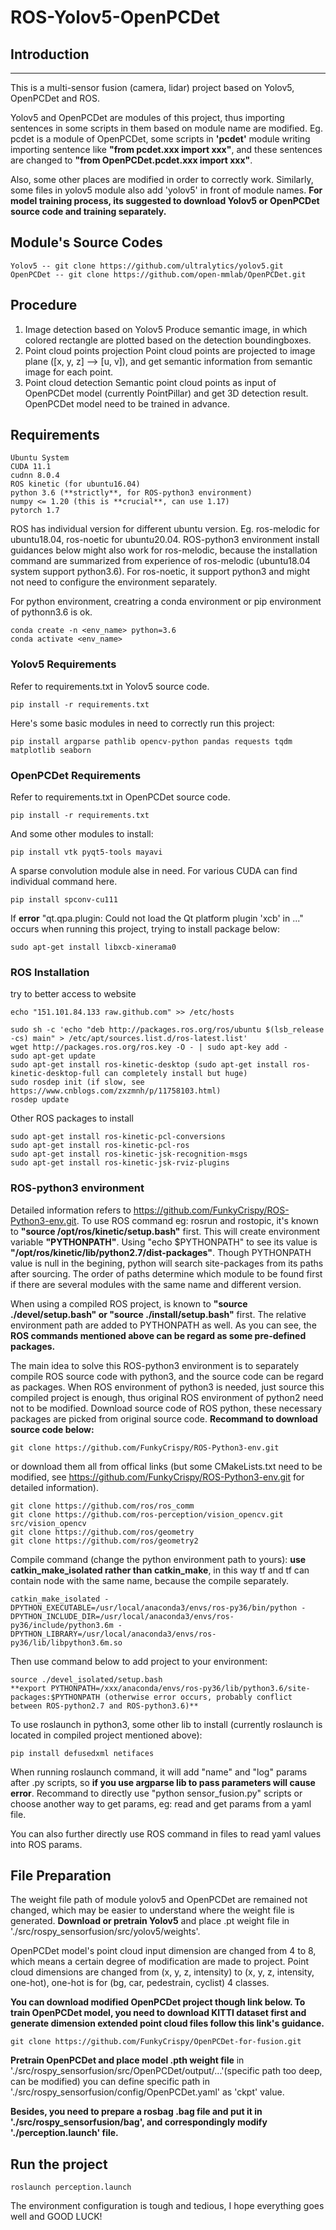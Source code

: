 
# ROS-Yolov5-OpenPCDet

## Introduction
---
This is a multi-sensor fusion (camera, lidar) project based on Yolov5, OpenPCDet and ROS.

Yolov5 and OpenPCDet are modules of this project, thus importing sentences in some scripts in them based on module name are modified. Eg. pcdet is a module of OpenPCDet, some scripts in **'pcdet'** module writing importing sentence like **"from pcdet.xxx import xxx"**, and these sentences are changed to **"from OpenPCDet.pcdet.xxx import xxx"**. 

Also, some other places are modified in order to correctly work. Similarly, some files in yolov5 module also add 'yolov5' in front of module names. 
**For model training process, its suggested to download Yolov5 or OpenPCDet source code and training separately.**


## Module's Source Codes
```
Yolov5 -- git clone https://github.com/ultralytics/yolov5.git
OpenPCDet -- git clone https://github.com/open-mmlab/OpenPCDet.git
```
## Procedure
1. Image detection based on Yolov5
   Produce semantic image, in which colored rectangle are plotted based on the detection boundingboxes.
2. Point cloud points projection
   Point cloud points are projected to image plane ([x, y, z] --> [u, v]), and get semantic information from semantic image for each point.
3. Point cloud detection
   Semantic point cloud points as input of OpenPCDet model (currently PointPillar) and get 3D detection result. OpenPCDet model need to be trained in advance.


## Requirements

```
Ubuntu System
CUDA 11.1
cudnn 8.0.4
ROS kinetic (for ubuntu16.04) 
python 3.6 (**strictly**, for ROS-python3 environment)
numpy <= 1.20 (this is **crucial**, can use 1.17)
pytorch 1.7
```
ROS has individual version for different ubuntu version. Eg. ros-melodic for ubuntu18.04, ros-noetic for ubuntu20.04.
ROS-python3 environment install guidances below might also work for ros-melodic, because the installation command are summarized from experience of ros-melodic (ubuntu18.04 system support python3.6). For ros-noetic, it support python3 and might not need to configure the environment separately.

For python environment, creatring a conda environment or pip environment of pythonn3.6 is ok.
```
conda create -n <env_name> python=3.6
conda activate <env_name>
```

### Yolov5 Requirements
Refer to requirements.txt in Yolov5 source code.
```
pip install -r requirements.txt
```
Here's some basic modules in need to correctly run this project:
```
pip install argparse pathlib opencv-python pandas requests tqdm matplotlib seaborn
```

### OpenPCDet Requirements
Refer to requirements.txt in OpenPCDet source code.
```
pip install -r requirements.txt
```
And some other modules to install:
```
pip install vtk pyqt5-tools mayavi
```
A sparse convolution module alse in need. For various CUDA can find individual command here.
```
pip install spconv-cu111
```
If **error** "qt.qpa.plugin: Could not load the Qt platform plugin 'xcb' in ..." occurs when running this project, trying to install package below:
```
sudo apt-get install libxcb-xinerama0
```

### ROS Installation
try to better access to website
```
echo "151.101.84.133 raw.github.com" >> /etc/hosts

```
```
sudo sh -c 'echo "deb http://packages.ros.org/ros/ubuntu $(lsb_release -cs) main" > /etc/apt/sources.list.d/ros-latest.list' 
wget http://packages.ros.org/ros.key -O - | sudo apt-key add - 
sudo apt-get update
sudo apt-get install ros-kinetic-desktop (sudo apt-get install ros-kinetic-desktop-full can completely install but huge)
sudo rosdep init (if slow, see https://www.cnblogs.com/zxzmnh/p/11758103.html)
rosdep update
```
Other ROS packages to install
```
sudo apt-get install ros-kinetic-pcl-conversions
sudo apt-get install ros-kinetic-pcl-ros
sudo apt-get install ros-kinetic-jsk-recognition-msgs
sudo apt-get install ros-kinetic-jsk-rviz-plugins
```

### ROS-python3 environment
Detailed information refers to https://github.com/FunkyCrispy/ROS-Python3-env.git.
To use ROS command eg: rosrun and rostopic, it's known to **"source /opt/ros/kinetic/setup.bash"** first. This will create environment variable **"PYTHONPATH"**. Using "echo $PYTHONPATH" to see its value is **"/opt/ros/kinetic/lib/python2.7/dist-packages"**. Though PYTHONPATH value is null in the begining, python will search site-packages from its paths after sourcing. The order of paths determine which module to be found first if there are several modules with the same name and different version.

When using a compiled ROS project, is known to **"source ./devel/setup.bash" or "source ./install/setup.bash"** first. The relative environment path are added to PYTHONPATH as well. As you can see, the **ROS commands mentioned above can be regard as some pre-defined packages.**

The main idea to solve this ROS-python3 environment is to separately compile ROS source code with python3, and the source code can be regard as packages. When ROS environment of python3 is needed, just source this compiled project is enough, thus original ROS environment of python2 need not to be modified.
Download source code of ROS python, these necessary packages are picked from original source code.
**Recommand to download source code below:**
```
git clone https://github.com/FunkyCrispy/ROS-Python3-env.git
```
or download them all from offical links (but some CMakeLists.txt need to be modified, see https://github.com/FunkyCrispy/ROS-Python3-env.git for detailed information). 
```
git clone https://github.com/ros/ros_comm
git clone https://github.com/ros-perception/vision_opencv.git src/vision_opencv
git clone https://github.com/ros/geometry
git clone https://github.com/ros/geometry2
```
Compile command (change the python environment path to yours):
**use catkin_make_isolated rather than catkin_make**, in this way tf and tf can contain node with the same name, because the compile separately.
```
catkin_make_isolated -DPYTHON_EXECUTABLE=/usr/local/anaconda3/envs/ros-py36/bin/python -DPYTHON_INCLUDE_DIR=/usr/local/anaconda3/envs/ros-py36/include/python3.6m -DPYTHON_LIBRARY=/usr/local/anaconda3/envs/ros-py36/lib/libpython3.6m.so
```
Then use command below to add project to your environment:
```
source ./devel_isolated/setup.bash
**export PYTHONPATH=/xxx/anaconda/envs/ros-py36/lib/python3.6/site-packages:$PYTHONPATH (otherwise error occurs, probably conflict between ROS-python2.7 and ROS-python3.6)**
```

To use roslaunch in python3, some other lib to install (currently roslaunch is located in compiled project mentioned above):
```
pip install defusedxml netifaces
```
When running roslaunch command, it will add "name" and "log" params after .py scripts, so **if you use argparse lib to pass parameters will cause error**. Recommand to directly use "python sensor_fusion.py" scripts or choose another way to get params, eg: read and get params from a yaml file. 

You can also further directly use ROS command in files to read yaml values into ROS params.

## File Preparation
The weight file path of module yolov5 and OpenPCDet are remained not changed, which may be easier to understand where the weight file is generated. 
**Download or pretrain Yolov5** and place .pt weight file in './src/rospy_sensorfusion/src/yolov5/weights'.

OpenPCDet model's point cloud input dimension are changed from 4 to 8, which means a certain degree of modification are made to project. Point cloud dimensions are changed from (x, y, z, intensity) to (x, y, z, intensity, one-hot), one-hot is for (bg, car, pedestrain, cyclist) 4 classes.

**You can download modified OpenPCDet project though link below. To train OpenPCDet model, you need to download KITTI dataset first and generate dimension extended point cloud files follow this link's guidance.**
```
git clone https://github.com/FunkyCrispy/OpenPCDet-for-fusion.git
```
**Pretrain OpenPCDet and place model .pth weight file** in './src/rospy_sensorfusion/src/OpenPCDet/output/...'(specific path too deep, can be modified) you can define specific path in './src/rospy_sensorfusion/config/OpenPCDet.yaml' as 'ckpt' value.

**Besides, you need to prepare a rosbag .bag file and put it in './src/rospy_sensorfusion/bag', and correspondingly modify './perception.launch' file.**

## Run the project
```
roslaunch perception.launch
```
The environment configuration is tough and tedious, I hope everything goes well and GOOD LUCK!